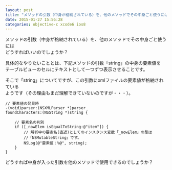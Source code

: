 ```yaml
---
layout: post
title: "メソッドの引数（中身が格納されている）を、他のメソッドでその中身ごと使うには"
date: 2015-01-27 15:56:28
categories: objective-c xcode6 ios8
---
```

<p>メソッドの引数（中身が格納されている）を、他のメソッドでその中身ごと使うには<br>
どうすればいいのでしょうか？</p>

<p>具体的なやりたいこととは、下記メソッドの引数「string」の中身の要素値を<br>
テーブルビューのセルにテキストとして一つずつ表示させることです。</p>

<p>そこで「string」についてですが、この引数にxmlファイルの要素値が格納されている<br>
ようです（その理由もまだ理解できていないのですが・・・）。</p>

<pre><code>// 要素値の発見時
-(void)parser:(NSXMLParser *)parser
foundCharacters:(NSString *)string {

    // 要素名の判別
    if ([_nowElem isEqualToString:@"item"]) {
        // 解析中の要素名(直近)としてのインスタンス変数「_nowElem」の型は
        //「NSMutableString」です。          
        NSLog(@"要素値：%@", string);
    }
}
</code></pre>

<p>どうすれば中身が入った引数を他のメソッドで使用できるのでしょうか？</p>

